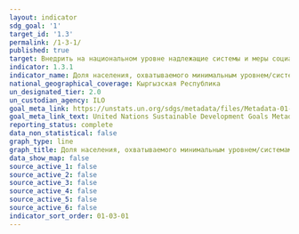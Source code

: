 ```yaml
---
layout: indicator
sdg_goal: '1'
target_id: '1.3'
permalink: /1-3-1/
published: true
target: Внедрить на национальном уровне надлежащие системы и меры социальной защиты для всех, включая установление минимальных уровней, и к 2030 году достичь существенного охвата бедных и уязвимых слоев населения
indicator: 1.3.1
indicator_name: Доля населения, охватываемого минимальным уровнем/системами социальной защиты, в разбивке по полу, с выделением детей, безработных, пожилых, инвалидов, беременных, новорожденных, лиц, получивших трудовое увечье, и бедных и уязвимых
national_geographical_coverage: Кыргызская Республика
un_designated_tier: 2.0
un_custodian_agency: ILO
goal_meta_link: https://unstats.un.org/sdgs/metadata/files/Metadata-01-03-01a.pdf
goal_meta_link_text: United Nations Sustainable Development Goals Metadata (pdf 894kB)
reporting_status: complete
data_non_statistical: false
graph_type: line
graph_title: Доля населения, охватываемого минимальным уровнем/системами социальной защиты, в разбивке по полу, с выделением детей, безработных, пожилых, инвалидов, беременных, новорожденных, лиц, получивших трудовое увечье, и бедных и уязвимых
data_show_map: false
source_active_1: false
source_active_2: false
source_active_3: false
source_active_4: false
source_active_5: false
source_active_6: false
indicator_sort_order: 01-03-01
---
```

